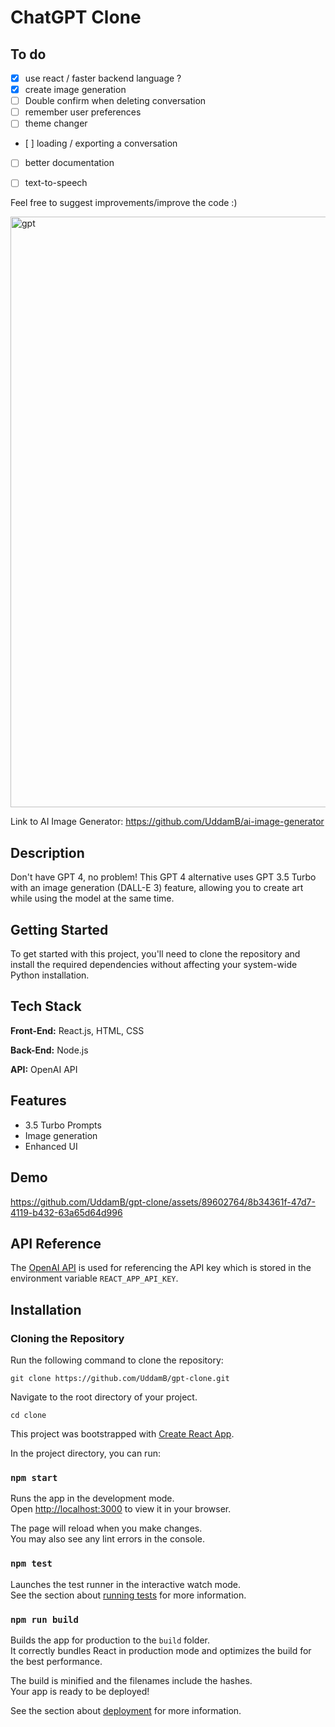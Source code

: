 
# ChatGPT Clone

## To do
- [x] use react / faster backend language ?
- [x] create image generation  
- [ ] Double confirm when deleting conversation
- [ ] remember user preferences
- [ ] theme changer
- [ ] loading / exporting a conversation
- [ ] better documentation
- [ ] text-to-speech


Feel free to suggest improvements/improve the code :)

<img width="945" alt="gpt" src="https://github.com/UddamB/gpt-clone/assets/89602764/1f623e3e-6185-4d72-bea8-50e0168ca1ba">


Link to AI Image Generator: https://github.com/UddamB/ai-image-generator 

## Description

Don't have GPT 4, no problem! This GPT 4 alternative uses GPT 3.5 Turbo with an image generation (DALL-E 3) feature, allowing you to create art while using the model at the same time. 

## Getting Started

To get started with this project, you'll need to clone the repository and install the required dependencies without affecting your system-wide Python installation. 
## Tech Stack

**Front-End:** React.js, HTML, CSS

**Back-End:** Node.js

**API:** OpenAI API



## Features 
- 3.5 Turbo Prompts
- Image generation 
- Enhanced UI


## Demo

https://github.com/UddamB/gpt-clone/assets/89602764/8b34361f-47d7-4119-b432-63a65d64d996

## API Reference

The [OpenAI API](https://platform.openai.com/docs/models/gpt-3-5-turbo) is used for referencing the API key which is stored in the environment variable `REACT_APP_API_KEY`. 




## Installation

### Cloning the Repository
Run the following command to clone the repository:
```
git clone https://github.com/UddamB/gpt-clone.git
```

Navigate to the root directory of your project.
```
cd clone
```

This project was bootstrapped with [Create React App](https://github.com/facebook/create-react-app).

In the project directory, you can run:

### `npm start`

Runs the app in the development mode.\
Open [http://localhost:3000](http://localhost:3000) to view it in your browser.

The page will reload when you make changes.\
You may also see any lint errors in the console.

### `npm test`

Launches the test runner in the interactive watch mode.\
See the section about [running tests](https://facebook.github.io/create-react-app/docs/running-tests) for more information.

### `npm run build`

Builds the app for production to the `build` folder.\
It correctly bundles React in production mode and optimizes the build for the best performance.

The build is minified and the filenames include the hashes.\
Your app is ready to be deployed!

See the section about [deployment](https://facebook.github.io/create-react-app/docs/deployment) for more information.

